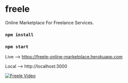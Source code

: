 # freele
Online Marketplace For Freelance Services.


### `npm install`
### `npm start`


Live --> https://freele-online-marketplace.herokuapp.com

Local --> http://localhost:3000


[![Freele Video]()](https://drive.google.com/file/d/1zF2PbhFWstuw3culhnClyK1np29yWB0P/view)

